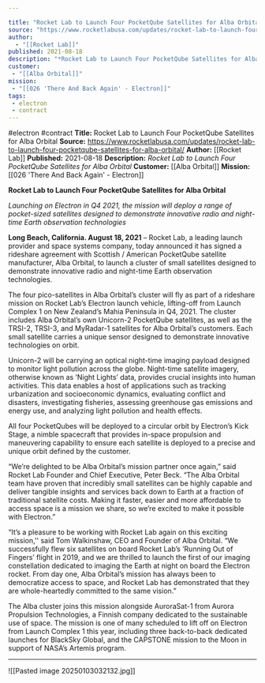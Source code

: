 ```yaml
---

title: "Rocket Lab to Launch Four PocketQube Satellites for Alba Orbital "
source: "https://www.rocketlabusa.com/updates/rocket-lab-to-launch-four-pocketqube-satellites-for-alba-orbital/"
author:
  - "[[Rocket Lab]]"
published: 2021-08-18
description: "*Rocket Lab to Launch Four PocketQube Satellites for Alba Orbital*"
customer:
 - "[[Alba Orbital]]"
mission:
 - "[[026 'There And Back Again' - Electron]]"
tags:
 - electron
 - contract
---
```


#electron #contract
**Title:** Rocket Lab to Launch Four PocketQube Satellites for Alba Orbital 
**Source:** https://www.rocketlabusa.com/updates/rocket-lab-to-launch-four-pocketqube-satellites-for-alba-orbital/
**Author:** [[Rocket Lab]]
**Published:** 2021-08-18
**Description:** *Rocket Lab to Launch Four PocketQube Satellites for Alba Orbital*
**Customer:** [[Alba Orbital]]
**Mission:** [[026 'There And Back Again' - Electron]]

**Rocket Lab to Launch Four PocketQube Satellites for Alba Orbital**

*Launching on Electron in Q4 2021, the mission will deploy a range of pocket-sized satellites designed to demonstrate innovative radio and night-time Earth observation technologies*

**Long Beach, California. August 18, 2021** – Rocket Lab, a leading launch provider and space systems company, today announced it has signed a rideshare agreement with Scottish / American PocketQube satellite manufacturer, Alba Orbital, to launch a cluster of small satellites designed to demonstrate innovative radio and night-time Earth observation technologies. 

The four pico-satellites in Alba Orbital’s cluster will fly as part of a rideshare mission on Rocket Lab’s Electron launch vehicle, lifting-off from Launch Complex 1 on New Zealand’s Mahia Peninsula in Q4, 2021. The cluster includes Alba Orbital’s own Unicorn-2 PocketQube satellites, as well as the TRSI-2, TRSI-3, and MyRadar-1 satellites for Alba Orbital’s customers. Each small satellite carries a unique sensor designed to demonstrate innovative technologies on orbit.

Unicorn-2 will be carrying an optical night-time imaging payload designed to monitor light pollution across the globe. Night-time satellite imagery, otherwise known as ‘Night Lights’ data, provides crucial insights into human activities. This data enables a host of applications such as tracking urbanization and socioeconomic dynamics, evaluating conflict and disasters, investigating fisheries, assessing greenhouse gas emissions and energy use, and analyzing light pollution and health effects.

All four PocketQubes will be deployed to a circular orbit by Electron’s Kick Stage, a nimble spacecraft that provides in-space propulsion and maneuvering capability to ensure each satellite is deployed to a precise and unique orbit defined by the customer.  

“We’re delighted to be Alba Orbital’s mission partner once again,” said Rocket Lab Founder and Chief Executive, Peter Beck. “The Alba Orbital team have proven that incredibly small satellites can be highly capable and deliver tangible insights and services back down to Earth at a fraction of traditional satellite costs. Making it faster, easier and more affordable to access space is a mission we share, so we’re excited to make it possible with Electron.” 

“It’s a pleasure to be working with Rocket Lab again on this exciting mission,'' said Tom Walkinshaw, CEO and Founder of Alba Orbital. “We successfully flew six satellites on board Rocket Lab’s ‘Running Out of Fingers’ flight in 2019, and we are thrilled to launch the first of our imaging constellation dedicated to imaging the Earth at night on board the Electron rocket. From day one, Alba Orbital’s mission has always been to democratize access to space, and Rocket Lab has demonstrated that they are whole-heartedly committed to the same vision.”

The Alba cluster joins this mission alongside AuroraSat-1 from Aurora Propulsion Technologies, a Finnish company dedicated to the sustainable use of space. The mission is one of many scheduled to lift off on Electron from Launch Complex 1 this year, including three back-to-back dedicated launches for BlackSky Global, and the CAPSTONE mission to the Moon in support of NASA’s Artemis program. 

---
![[Pasted image 20250103032132.jpg]]